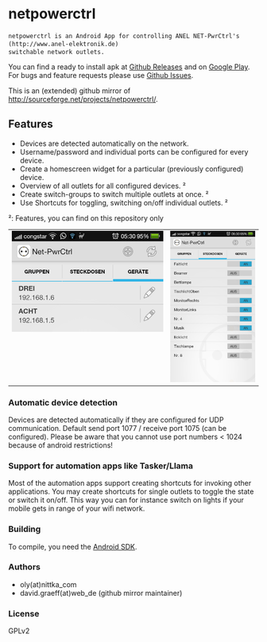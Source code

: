 # netpowerctrl
	netpowerctrl is an Android App for controlling ANEL NET-PwrCtrl's (http://www.anel-elektronik.de)
	switchable network outlets.

You can find a ready to install apk at [Github Releases](https://github.com/davidgraeff/Android-NetPowerctrl/releases)
and on [Google Play](https://play.google.com/store/apps/details?id=oly.netpowerctrl).
For bugs and feature requests please use [Github Issues](https://github.com/davidgraeff/Android-NetPowerctrl/issues).

This is an (extended) github mirror of http://sourceforge.net/projects/netpowerctrl/.

## Features
* Devices are detected automatically on the network.
* Username/password and individual ports can be configured for every device.
* Create a homescreen widget for a particular (previously configured) device.
* Overview of all outlets for all configured devices. ²
* Create switch-groups to switch multiple outlets at once. ²
* Use Shortcuts for toggling, switching on/off individual outlets. ²

²: Features, you can find on this repository only

<table><tr valign="top"><td>
<img src="doc/devices.png" />
</td><td>
<img src="doc/outlets.png" />
</td></tr></table>

### Automatic device detection
Devices are detected automatically if they are configured for UDP communication.
Default send port 1077 / receive port 1075 (can be configured). Please be aware
that you cannot use port numbers < 1024 because of android restrictions!

### Support for automation apps like Tasker/Llama
Most of the automation apps support creating shortcuts for invoking other applications.
You may create shortcuts for single outlets to toggle the state or switch it on/off.
This way you can for instance switch on lights if your mobile gets in range of your wifi network.

### Building
To compile, you need the [Android SDK](http://developer.android.com/sdk).

### Authors
* oly(at)nittka_com
* david.graeff(at)web_de (github mirror maintainer)

### License
GPLv2
